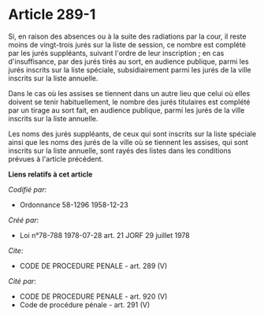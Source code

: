 # Article 289-1

Si, en raison des absences ou à la suite des radiations par la cour, il reste moins de vingt-trois jurés sur la liste de
session, ce nombre est complété par les jurés suppléants, suivant l'ordre de leur inscription ; en cas d'insuffisance, par
des jurés tirés au sort, en audience publique, parmi les jurés inscrits sur la liste spéciale, subsidiairement parmi les
jurés de la ville inscrits sur la liste annuelle.

Dans le cas où les assises se tiennent dans un autre lieu que celui où elles doivent se tenir habituellement, le nombre des
jurés titulaires est complété par un tirage au sort fait, en audience publique, parmi les jurés de la ville inscrits sur la
liste annuelle.

Les noms des jurés suppléants, de ceux qui sont inscrits sur la liste spéciale ainsi que les noms des jurés de la ville où se
tiennent les assises, qui sont inscrits sur la liste annuelle, sont rayés des listes dans les conditions prévues à l'article
précédent.

**Liens relatifs à cet article**

_Codifié par_:

  - Ordonnance 58-1296 1958-12-23

_Créé par_:

  - Loi n°78-788 1978-07-28 art. 21 JORF 29 juillet 1978

_Cite_:

  - CODE DE PROCEDURE PENALE - art. 289 (V)

_Cité par_:

  - CODE DE PROCEDURE PENALE - art. 920 (V)
  - Code de procédure pénale - art. 291 (V)
